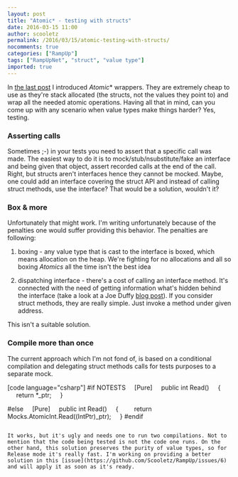 ```yaml
---
layout: post
title: "Atomic* - testing with structs"
date: 2016-03-15 11:00
author: scooletz
permalink: /2016/03/15/atomic-testing-with-structs/
nocomments: true
categories: ["RampUp"]
tags: ["RampUpNet", "struct", "value type"]
imported: true
---
```


In [the last post](http://blog.scooletz.com/2016/03/10/atomic-in-rampup/) I introduced *Atomic** wrappers. They are extremely cheap to use as they're stack allocated (the structs, not the values they point to) and wrap all the needed atomic operations. Having all that in mind, can you come up with any scenario when value types make things harder? Yes, testing.

### Asserting calls

Sometimes ;-) in your tests you need to assert that a specific call was made. The easiest way to do it is to mock/stub/nsubstitute/fake an interface and being given that object, assert recorded calls at the end of the call. Right, but structs aren't interfaces hence they cannot be mocked. Maybe, one could add an interface covering the struct API and instead of calling struct methods, use the interface? That would be a solution, wouldn't it?

### Box & more

Unfortunately that might work. I'm writing unfortunately because of the penalties one would suffer providing this behavior. The penalties are following:

1. boxing - any value type that is cast to the interface is boxed, which means allocation on the heap. We're fighting for no allocations and all so boxing *Atomics* all the time isn't the best idea

1. dispatching interface - there's a cost of calling an interface method. It's connected with the need of getting information what's hidden behind the interface (take a look at a Joe Duffy [blog post](http://joeduffyblog.com/2015/12/19/safe-native-code/)). If you consider struct methods, they are really simple. Just invoke a method under given address.

This isn't a suitable solution.

### Compile more than once

The current approach which I'm not fond of, is based on a conditional compilation and delegating struct methods calls for tests purposes to a separate mock.

[code language="csharp"]
#if NOTESTS
    [Pure]
    public int Read()
    {
        return *_ptr;
    }

#else
    [Pure]
    public int Read()
    {
        return Mocks.AtomicInt.Read((IntPtr)_ptr);
    }
#endif
```

It works, but it's ugly and needs one to run two compilations. Not to mention that the code being tested is not the code one runs. On the other hand, this solution preserves the purity of value types, so for Release mode it's really fast. I'm working on providing a better solution in this [issue](https://github.com/Scooletz/RampUp/issues/6) and will apply it as soon as it's ready.
